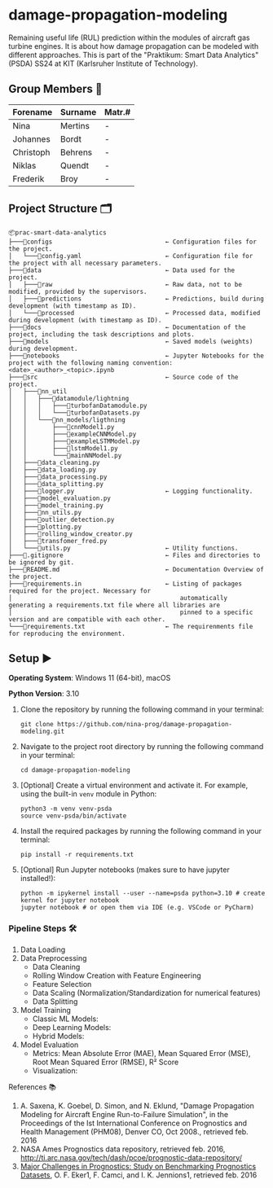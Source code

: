 # damage-propagation-modeling
Remaining useful life (RUL) prediction within the modules of aircraft gas turbine engines.  It is about how damage propagation can be modeled with different approaches. This is part of the "Praktikum: Smart Data Analytics" (PSDA) SS24 at KIT (Karlsruher Institute of Technology). 

## Group Members 👤 
| Forename  | Surname | Matr.#  |
|-----------|---------|---------|
| Nina      | Mertins | - |
| Johannes  | Bordt   | - |
| Christoph | Behrens | - |
| Niklas    | Quendt  | - |
| Frederik  | Broy     | - |

## Project Structure 🗂️
```
📦prac-smart-data-analytics
├───📂configs                               ← Configuration files for the project.
│   └───📄config.yaml                       ← Configuration file for the project with all necessary parameters.
├───📂data                                  ← Data used for the project.
│   ├───📂raw                               ← Raw data, not to be modified, provided by the supervisors.
│   ├───📂predictions                       ← Predictions, build during development (with timestamp as ID).
│   └───📂processed                         ← Processed data, modified during development (with timestamp as ID).
├───📂docs                                  ← Documentation of the project, including the task descriptions and plots.
├───📂models                                ← Saved models (weights) during development.
├───📂notebooks                             ← Jupyter Notebooks for the project with the following naming convention: <date>_<author>_<topic>.ipynb
├───📂src                                   ← Source code of the project.
│   ├───📂nn_util                 
│   │   ├───📂datamodule/lightning           
│   │   │   ├───📄turbofanDatamodule.py  
│   │   │   └───📄turbofanDatasets.py     
│   │   └───📂nn_models/ligthning      
│   │       ├───📄cnnModel1.py  
│   │       ├───📄exampleCNNModel.py   
│   │       ├───📄exampleLSTMModel.py  
│   │       ├───📄lstmModel1.py  
│   │       └───📄mainNNModel.py              
│   ├───📄data_cleaning.py                  
│   ├───📄data_loading.py                   
│   ├───📄data_processing.py                
│   ├───📄data_splitting.py                
│   ├───📄logger.py                         ← Logging functionality.         
│   ├───📄model_evaluation.py                         
│   ├───📄model_training.py                         
│   ├───📄nn_utils.py                         
│   ├───📄outlier_detection.py              
│   ├───📄plotting.py                       
│   ├───📄rolling_window_creator.py         
│   ├───📄transfomer_fred.py                                                                  
│   └───📄utils.py                          ← Utility functions.
├───📄.gitignore                            ← Files and directories to be ignored by git.
├───📄README.md                             ← Documentation Overview of the project.
├───📄requirements.in                       ← Listing of packages required for the project. Necessary for 
│                                              automatically generating a requirements.txt file where all libraries are 
│                                              pinned to a specific version and are compatible with each other.
└───📄requirements.txt                      ← The requirenments file for reproducing the environment.
```

## Setup ▶️
**Operating System**: Windows 11 (64-bit), macOS

**Python Version**: 3.10

1. Clone the repository by running the following command in your terminal:

   ```
   git clone https://github.com/nina-prog/damage-propagation-modeling.git
   ```

2. Navigate to the project root directory by running the following command in your terminal:

   ```
   cd damage-propagation-modeling
   ```

3. [Optional] Create a virtual environment and activate it. For example, using the built-in `venv` module in Python:

   ```
   python3 -m venv venv-psda
   source venv-psda/bin/activate
   ```

5. Install the required packages by running the following command in your terminal:

   ```
   pip install -r requirements.txt
   ```
   
7. [Optional] Run Jupyter notebooks (makes sure to have jupyter installed!):

   ```
   python -m ipykernel install --user --name=psda python=3.10 # create kernel for jupyter notebook
   jupyter notebook # or open them via IDE (e.g. VSCode or PyCharm)
   ```
   
### Pipeline Steps 🛠️
1. Data Loading
2. Data Preprocessing
   * Data Cleaning
   * Rolling Window Creation with Feature Engineering
   * Feature Selection
   * Data Scaling (Normalization/Standardization for numerical features)
   * Data Splitting
3. Model Training
   * Classic ML Models: 
   * Deep Learning Models: 
   * Hybrid Models: 
4. Model Evaluation
   * Metrics: Mean Absolute Error (MAE), Mean Squared Error (MSE), Root Mean Squared Error (RMSE), R² Score
   * Visualization:

References 📚
1. A. Saxena, K. Goebel, D. Simon, and N. Eklund, "Damage Propagation Modeling for Aircraft Engine Run-to-Failure Simulation", in the Proceedings of the Ist International Conference on Prognostics and Health Management (PHM08), Denver CO, Oct 2008., retrieved feb. 2016
2. NASA Ames Prognostics data repository, retrieved feb. 2016, http://ti.arc.nasa.gov/tech/dash/pcoe/prognostic-data-repository/
3. [Major Challenges in Prognostics: Study on Benchmarking Prognostics Datasets](https://www.phmsociety.org/sites/phmsociety.org/files/phm_submission/2012/phmce_12_004.pdf), O. F. Eker1, F. Camci, and I. K. Jennions1, retrieved feb. 2016
